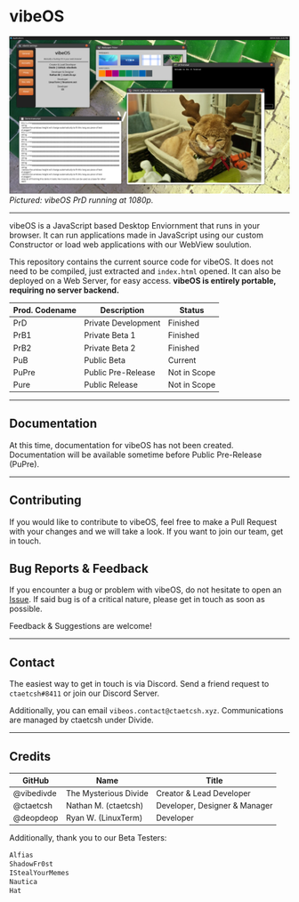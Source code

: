 # vibeOS

![Screenshot](preview/readmecover.png?raw=true)
*Pictured: vibeOS PrD running at 1080p.*

---

vibeOS is a JavaScript based Desktop Enviornment that runs in your browser. It can run applications made in JavaScript using our custom Constructor or load web applications with our WebView soulution. 

This repository contains the current source code for vibeOS. It does not need to be compiled, just extracted and `index.html` opened. It can also be deployed on a Web Server, for easy access. **vibeOS is entirely portable, requiring no server backend.**

| Prod. Codename 	| Description         	| Status          	|
|----------------	|---------------------	|-----------------	|
| PrD            	| Private Development 	| Finished        	|
| PrB1           	| Private Beta 1      	| Finished        	|
| PrB2           	| Private Beta 2      	| Finished        	|
| PuB            	| Public Beta         	| Current 	        |
| PuPre          	| Public Pre-Release  	| Not in Scope    	|
| Pure           	| Public Release      	| Not in Scope    	|
---

## Documentation

At this time, documentation for vibeOS has not been created. Documentation will be available sometime before Public Pre-Release (PuPre).

---

## Contributing

If you would like to contribute to vibeOS, feel free to make a Pull Request with your changes and we will take a look. If you want to join our team, get in touch.

## Bug Reports & Feedback

If you encounter a bug or problem with vibeOS, do not hesitate to open an [Issue](https://github.com/vibedivde/vibeOS/issues). If said bug is of a critical nature, please get in touch as soon as possible.

Feedback & Suggestions are welcome!

---

## Contact

The easiest way to get in touch is via Discord. Send a friend request to `ctaetcsh#8411` or join our Discord Server.

Additionally, you can email `vibeos.contact@ctaetcsh.xyz`. Communications are managed by ctaetcsh under Divide.

---

## Credits

| GitHub     	| Name                  	| Title                         	|
|------------	|-----------------------	|-------------------------------	|
| @vibedivde 	| The Mysterious Divide 	| Creator & Lead Developer      	|
| @ctaetcsh  	| Nathan M. (ctaetcsh)  	| Developer, Designer & Manager 	|
| @deopdeop  	| Ryan W. (LinuxTerm)   	| Developer                     	|

Additionally, thank you to our Beta Testers:
```
Alfias
ShadowFr0st
IStealYourMemes
Nautica
Hat
```